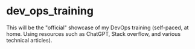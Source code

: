 # dev_ops_training
This will be the "official" showcase of my DevOps training (self-paced, at home. Using resources such as ChatGPT, Stack overflow, and various technical articles).
